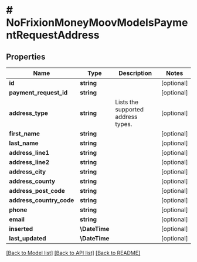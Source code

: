 # # NoFrixionMoneyMoovModelsPaymentRequestAddress

## Properties

Name | Type | Description | Notes
------------ | ------------- | ------------- | -------------
**id** | **string** |  | [optional]
**payment_request_id** | **string** |  | [optional]
**address_type** | **string** | Lists the supported address types. | [optional]
**first_name** | **string** |  | [optional]
**last_name** | **string** |  | [optional]
**address_line1** | **string** |  | [optional]
**address_line2** | **string** |  | [optional]
**address_city** | **string** |  | [optional]
**address_county** | **string** |  | [optional]
**address_post_code** | **string** |  | [optional]
**address_country_code** | **string** |  | [optional]
**phone** | **string** |  | [optional]
**email** | **string** |  | [optional]
**inserted** | **\DateTime** |  | [optional]
**last_updated** | **\DateTime** |  | [optional]

[[Back to Model list]](../../README.md#models) [[Back to API list]](../../README.md#endpoints) [[Back to README]](../../README.md)
